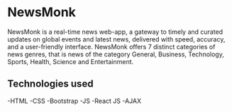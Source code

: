 # NewsMonk

NewsMonk is a real-time news web-app, a gateway to timely and curated updates on global events and latest news, delivered with speed, accuracy, and a user-friendly interface.
NewsMonk offers 7 distinct categories of news genres, that is news of the category General, Business, Technology, Sports, Health, Science and Entertainment.

## Technologies used
-HTML
-CSS
-Bootstrap
-JS
-React JS
-AJAX